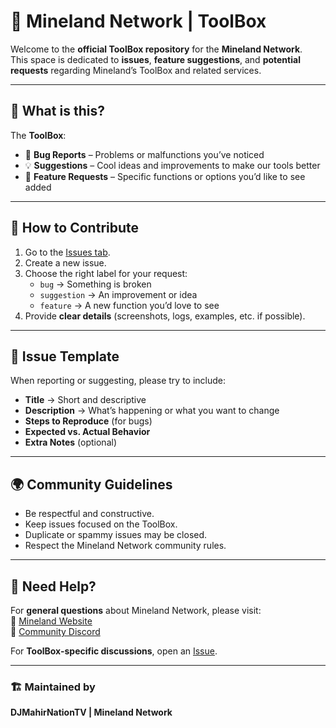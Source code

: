 # 🧰 Mineland Network | ToolBox

Welcome to the **official ToolBox repository** for the **Mineland Network**.  
This space is dedicated to **issues**, **feature suggestions**, and **potential requests** regarding Mineland’s ToolBox and related services.

---

## 📌 What is this?
The **ToolBox**:
- 🐛 **Bug Reports** – Problems or malfunctions you’ve noticed  
- 💡 **Suggestions** – Cool ideas and improvements to make our tools better  
- 🎯 **Feature Requests** – Specific functions or options you’d like to see added  

---

## 🚀 How to Contribute
1. Go to the [Issues tab](../../issues).  
2. Create a new issue.  
3. Choose the right label for your request:
   - `bug` → Something is broken  
   - `suggestion` → An improvement or idea  
   - `feature` → A new function you’d love to see  
4. Provide **clear details** (screenshots, logs, examples, etc. if possible).

---

## 📖 Issue Template
When reporting or suggesting, please try to include:
- **Title** → Short and descriptive  
- **Description** → What’s happening or what you want to change  
- **Steps to Reproduce** (for bugs)  
- **Expected vs. Actual Behavior**  
- **Extra Notes** (optional)  

---

## 🌍 Community Guidelines
- Be respectful and constructive.  
- Keep issues focused on the ToolBox.  
- Duplicate or spammy issues may be closed.  
- Respect the Mineland Network community rules.

---

## 💬 Need Help?
For **general questions** about Mineland Network, please visit:  
🔗 [Mineland Website](https://mineland.net)  
🔗 [Community Discord](https://discord.gg/mineland)

For **ToolBox-specific discussions**, open an [Issue](../../issues).

---

### 🏗️ Maintained by  
**DJMahirNationTV | Mineland Network**